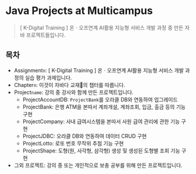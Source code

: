 # Java Projects at Multicampus

> [ K-Digital Training ] 온ㆍ오프연계 AI활용 지능형 서비스 개발 과정 중 만든 자바 프로젝트들입니다.

## 목차

* Assignment`n`: [ K-Digital Training ] 온ㆍ오프연계 AI활용 지능형 서비스 개발 과정의 실습 평가 과제입니다.
* Chapter`n`: 이것이 자바다 교재📖의 챕터를 따릅니다.
* Project`name`: 강의 중 강사와 함께 만든 프로젝트입니다.
  * ProjectAccountDB: `ProjectBank`를 오라클 DB와 연동하여 업그레이드
  * ProjectBank: 은행 ATM을 본따서 계좌개설, 계좌조회, 입금, 출금 등의 기능 구현
  * ProjectCompany: 사내 급여시스템을 본따서 사원 급여 관리에 관한 기능 구현
  * ProjectJDBC: 오라클 DB와 연동하여 데이터 CRUD 구현
  * ProjectLotto: 로또 번호 무작위 추첨 기능 구현
  * ProjectShape: 도형(원, 사각형, 삼각형) 생성 및 생성된 도형별 조회 기능 구현
* 그외 프로젝트: 강의 중 또는 개인적으로 보충 공부를 위해 만든 프로젝트입니다.

